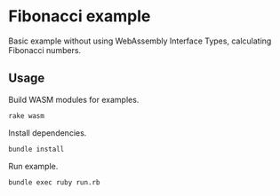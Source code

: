 # Fibonacci example

Basic example without using WebAssembly Interface Types, calculating Fibonacci
numbers.

## Usage

Build WASM modules for examples.

```sh
rake wasm
```

Install dependencies.

```sh
bundle install
```

Run example.

```sh
bundle exec ruby run.rb
```
